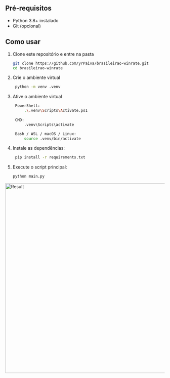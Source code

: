 ## Pré-requisitos
- Python 3.8+ instalado
- Git (opcional)

## Como usar

1. Clone este repositório e entre na pasta
    ```bash
   git clone https://github.com/yrPaiva/brasileirao-winrate.git
   cd brasileirao-winrate

3. Crie o ambiente virtual
   ```bash
    python -m venv .venv

5. Ative o ambiente virtual
   ```bash
    PowerShell:
        .\.venv\Scripts\Activate.ps1
    
    CMD:
        .venv\Scripts\activate

    Bash / WSL / macOS / Linux:
        source .venv/bin/activate

7. Instale as dependências:
   ```bash
    pip install -r requirements.txt

9. Execute o script principal:
    ```bash
    python main.py
    
<img width="1000" height="600" alt="Result" src="https://github.com/user-attachments/assets/ea23372c-9aec-4b0e-8fd9-8432b20f5da9" />


